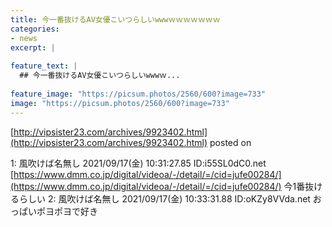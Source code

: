 ```yaml
---
title: 今一番抜けるAV女優こいつらしいwwwｗｗｗｗｗｗｗ
categories:
- news
excerpt: |
  
feature_text: |
  ## 今一番抜けるAV女優こいつらしいwwwｗ...
  
feature_image: "https://picsum.photos/2560/600?image=733"
image: "https://picsum.photos/2560/600?image=733"
---
```


[http://vipsister23.com/archives/9923402.html](http://vipsister23.com/archives/9923402.html)
posted on 

<!--more-->

1: 風吹けば名無し 2021/09/17(金) 10:31:27.85 ID:i55SL0dC0.net [https://www.dmm.co.jp/digital/videoa/-/detail/=/cid=jufe00284/](https://www.dmm.co.jp/digital/videoa/-/detail/=/cid=jufe00284/) 今1番抜けるらしい 2: 風吹けば名無し 2021/09/17(金) 10:33:31.88 ID:oKZy8VVda.net おっぱいポヨポヨで好き
